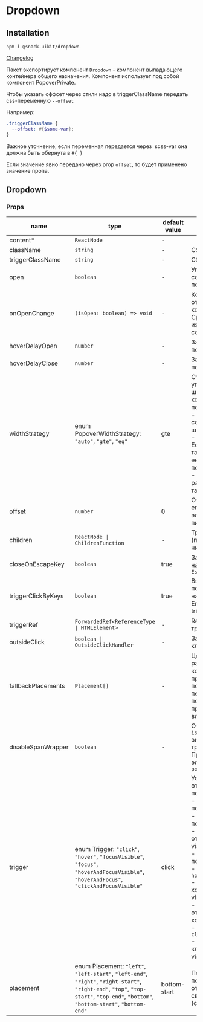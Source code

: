# Dropdown

## Installation
`npm i @snack-uikit/dropdown`

[Changelog](./CHANGELOG.md)

Пакет экспортирует компонент `Dropdown` - компонент выпадающего контейнера общего назначения. Компонент  использует под собой компонент PopoverPrivate.

Чтобы указать оффсет через стили надо в triggerClassName передать css-переменную `--offset`

Например:

```scss
.triggerClassName {
  --offset: #{$some-var};
}
```

Важное уточнение, если переменная передается через  scss-var она должна быть обернута в `#{ }`

Если значение явно передано через prop `offset`, то будет применено значение пропа.


[//]: DOCUMENTATION_SECTION_START
[//]: THIS_SECTION_IS_AUTOGENERATED_PLEASE_DONT_EDIT_IT
## Dropdown
### Props
| name | type | default value | description |
|------|------|---------------|-------------|
| content* | `ReactNode` | - |  |
| className | `string` | - | CSS-класс |
| triggerClassName | `string` | - | CSS-класс триггера |
| open | `boolean` | - | Управляет состоянием показан/не показан. |
| onOpenChange | `(isOpen: boolean) => void` | - | Колбек отображения компонента. Срабатывает при изменении состояния open. |
| hoverDelayOpen | `number` | - | Задержка открытия по ховеру |
| hoverDelayClose | `number` | - | Задержка закрытия по ховеру |
| widthStrategy | enum PopoverWidthStrategy: `"auto"`, `"gte"`, `"eq"` | gte | Стратегия управления шириной контейнера поповера <br> - `auto` - соответствует ширине контента, <br> - `gte` - Great Than or Equal, равен ширине таргета или больше ее, если контент в поповере шире, <br> - `eq` - Equal, строго равен ширине таргета. |
| offset | `number` | 0 | Отступ поповера от его триггер-элемента (в пикселях). |
| children | `ReactNode \| ChildrenFunction` | - | Триггер поповера (подробнее читайте ниже) |
| closeOnEscapeKey | `boolean` | true | Закрывать ли по нажатию на кнопку `Esc` |
| triggerClickByKeys | `boolean` | true | Вызывается ли попоповер по нажатию клавиш Enter/Space (при trigger = `click`) |
| triggerRef | `ForwardedRef<ReferenceType \| HTMLElement>` | - | Ref ссылка на триггер |
| outsideClick | `boolean \| OutsideClickHandler` | - | Закрывать ли при клике вне поповера |
| fallbackPlacements | `Placement[]` | - | Цепочка расположений которая будет применяться к поповеру от первого к последнему если при текущем он не влезает. |
| disableSpanWrapper | `boolean` | - | Отключает для `isValidElement` внешнюю обертку триггера <br> Пригодится для элементов с `position: absolute` |
| trigger | enum Trigger: `"click"`, `"hover"`, `"focusVisible"`, `"focus"`, `"hoverAndFocusVisible"`, `"hoverAndFocus"`, `"clickAndFocusVisible"` | click | Условие отображения поповера: <br> - `click` - открывать по клику <br> - `hover` - открывать по ховеру <br> - `focusVisible` - открывать по focus-visible <br> - `focus` - открывать по фокусу <br> - `hoverAndFocusVisible` - открывать по ховеру и focus-visible <br> - `hoverAndFocus` - открывать по ховеру и фокусу <br> - `clickAndFocusVisible` - открывать по клику и focus-visible |
| placement | enum Placement: `"left"`, `"left-start"`, `"left-end"`, `"right"`, `"right-start"`, `"right-end"`, `"top"`, `"top-start"`, `"top-end"`, `"bottom"`, `"bottom-start"`, `"bottom-end"` | bottom-start | Положение поповера относительно своего триггера (children). |


[//]: DOCUMENTATION_SECTION_END
